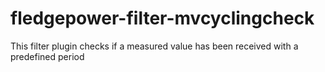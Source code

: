# fledgepower-filter-mvcyclingcheck
This filter plugin checks if a measured value has been received with a predefined period
